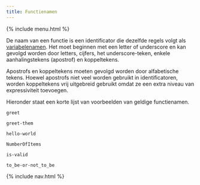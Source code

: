```yaml
---
title: Functienamen
---
```


{% include menu.html %}

De naam van een functie is een identificator die dezelfde regels volgt als [variabelenamen](/nl/essentials/scalar-variables/identifiers). Het moet beginnen met een letter of underscore en kan gevolgd worden door letters, cijfers, het underscore-teken, enkele aanhalingstekens (apostrof) en koppeltekens.

Apostrofs en koppeltekens moeten gevolgd worden door alfabetische tekens. Hoewel apostrofs niet veel worden gebruikt in identificatoren, worden koppeltekens vrij uitgebreid gebruikt omdat ze een extra niveau van expressiviteit toevoegen.

Hieronder staat een korte lijst van voorbeelden van geldige functienamen.

    greet

    greet-them

    hello-world

    NumberOfItems

    is-valid

    to_be-or-not_to_be

{% include nav.html %}